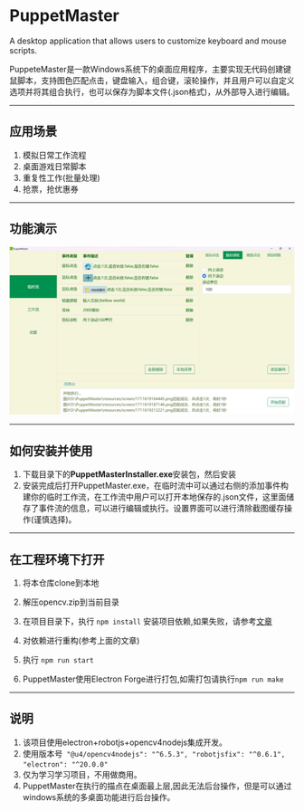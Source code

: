 # PuppetMaster
A desktop application that allows users to customize keyboard and mouse scripts.

PuppeteMaster是一款Windows系统下的桌面应用程序，主要实现无代码创建键鼠脚本，支持图色匹配点击，键盘输入，组合键，滚轮操作，并且用户可以自定义选项并将其组合执行，也可以保存为脚本文件(.json格式)，从外部导入进行编辑。

---
## 应用场景
1. 模拟日常工作流程
2. 桌面游戏日常脚本
3. 重复性工作(批量处理)
4. 抢票，抢优惠券

---
## 功能演示
<img src="show.png" width="800px" >

---
## 如何安装并使用
1. 下载目录下的**PuppetMasterInstaller.exe**安装包，然后安装
2. 安装完成后打开PuppetMaster.exe，在临时流中可以通过右侧的添加事件构建你的临时工作流，在工作流中用户可以打开本地保存的.json文件，这里面储存了事件流的信息，可以进行编辑或执行。设置界面可以进行清除截图缓存操作(谨慎选择)。

---
## 在工程环境下打开
1. 将本仓库clone到本地
2. 解压opencv.zip到当前目录
3. 在项目目录下，执行
```npm install```
  安装项目依赖,如果失败，请参考[文章](https://juejin.cn/post/7344572677393629222)
 
4. 对依赖进行重构(参考上面的文章)
5. 执行
   ```npm run start```
6. PuppetMaster使用Electron Forge进行打包,如需打包请执行```npm run make```

---
## 说明
1. 该项目使用electron+robotjs+opencv4nodejs集成开发。
2. 使用版本号``` "@u4/opencv4nodejs": "^6.5.3",
              "robotjsfix": "^0.6.1",
               "electron": "^20.0.0"```
3. 仅为学习学习项目，不用做商用。
4. PuppetMaster在执行的描点在桌面最上层,因此无法后台操作，但是可以通过windows系统的多桌面功能进行后台操作。
